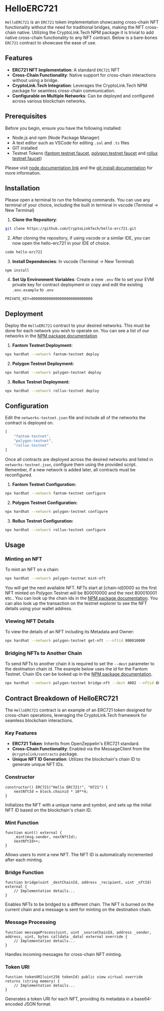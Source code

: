 # HelloERC721

`HelloERC721` is an `ERC721` token implementation showcasing cross-chain NFT functionality without the need for traditional bridges, making the NFT cross-chain native. Utilizing the CryptoLink.Tech NPM package it is trivial to add native cross-chain functionality to any NFT contract. Below is a bare-bones `ERC721` contract to showcase the ease of use. 

## Features

-   **ERC721 NFT Implementation**: A standard `ERC721` NFT
-   **Cross-Chain Functionality**: Native support for cross-chain interactions without using a bridge.
-   **CryptoLink.Tech Integration**: Leverages the CryptoLink.Tech NPM package for seamless cross-chain communication.
-   **Configurable on Multiple Networks**: Can be deployed and configured across various blockchain networks.

## Prerequisites

Before you begin, ensure you have the following installed:

-   Node.js and npm (Node Package Manager)
-   A text editor such as VSCode for editing `.sol` and `.ts` files
-   GIT installed
- Testnet Tokens ([fantom testnet faucet](https://faucet.fantom.network/), [polygon testnet faucet](https://faucet.polygon.technology/) and [rollux testnet faucet](https://rollux.id/faucet?chainId=57000))

Please visit [node documentation link](https://docs.npmjs.com/downloading-and-installing-node-js-and-npm) and the [git install documentation](https://git-scm.com/book/en/v2/Getting-Started-Installing-Git) for more information.

## Installation

Please open a terminal to run the following commands. You can use any terminal of your choice, including the built in terminal in vscode (Terminal -> New Terminal)

1. **Clone the Repository**:

```bash
git clone https://github.com/CryptoLinkTech/hello-erc721.git
```

2. After cloning the repository, if using vscode or a similar IDE, you can now open the hello-erc721 in your IDE of choice.
```bash
code hello-erc721
```

3. **Install Dependencies**:
In vscode (Terminal -> New Terminal)
```
npm install
```

4. **Set Up Environment Variables**:
   Create a new `.env` file to set your EVM private key for contract deployment or copy and edit the existing `.env.example` to `.env`
```
PRIVATE_KEY=0000000000000000000000000000
```

## Deployment

Deploy the `HelloERC721` contract to your desired networks. This must be done for each network you wish to operate on. You can see a list of our networks in the [NPM package documentation](https://github.com/CryptoLinkTech/npm?tab=readme-ov-file#testnets)

1. **Fantom Testnet Deployment:**

```bash
npx hardhat --network fantom-testnet deploy
```

2. **Polygon Testnet Deployment:**

```bash
npx hardhat --network polygon-testnet deploy
```

3. **Rollux Testnet Deployment:**

```bash
npx hardhat --network rollux-testnet deploy
```

## Configuration

Edit the `networks-testnet.json` file and include all of the networks the contract is deployed on.

```javascript
[
    "fantom-testnet",
    "polygon-testnet",
    "rollux-testnet"
]
```

Once all contracts are deployed across the desired networks and listed in `networks-testnet.json`, configure them using the provided script. Remember, if a new network is added later, all contracts must be reconfigured.

1. **Fantom Testnet Configuration:**

```bash
npx hardhat --network fantom-testnet configure
```

2. **Polygon Testnet Configuration:**

```bash
npx hardhat --network polygon-testnet configure
```

3. **Rollux Testnet Configuration:**

```bash
npx hardhat --network rollux-testnet configure
```

## Usage

### Minting an NFT

To mint an NFT on a chain:

```bash
npx hardhat --network polygon-testnet mint-nft
```

You will get the next available NFT. NFTs start at [chain-id]0000 so the first NFT minted on Polygon Testnet will be 800010000 and the next 800010001 etc.. You can look up the chain ids in the [NPM package documentation](https://github.com/CryptoLinkTech/npm?tab=readme-ov-file#testnets). You can also look up the transaction on the testnet explorer to see the NFT details using your wallet address.

### Viewing NFT Details

To view the details of an NFT including its Metadata and Owner:

```bash
npx hardhat --network polygon-testnet get-nft ---nftid 800010000
```

### Bridging NFTs to Another Chain

To send NFTs to another chain it is required to set the `--dest` parameter to the destination chain id. The example below uses the id for the Fantom Testnet. Chain IDs can be looked up in the [NPM package documentation](https://github.com/CryptoLinkTech/npm?tab=readme-ov-file#testnets).

```bash
npx hardhat --network polygon-testnet bridge-nft --dest 4002 --nftid 800010000
```

## Contract Breakdown of HelloERC721

The `HelloERC721` contract is an example of an ERC721 token designed for cross-chain operations, leveraging the CryptoLink.Tech framework for seamless blockchain interactions.

### Key Features

- **ERC721 Token**: Inherits from OpenZeppelin's ERC721 standard.
- **Cross-Chain Functionality**: Enabled via the MessageClient from the `@cryptolink/contracts` package.
- **Unique NFT ID Generation**: Utilizes the blockchain's chain ID to generate unique NFT IDs.

### Constructor
```solidity
constructor() ERC721("Hello ERC721!", "H721") {
    nextNftId = block.chainid * 10**4;
}
```
Initializes the NFT with a unique name and symbol, and sets up the initial NFT ID based on the blockchain's chain ID.

### Mint Function
```solidity
function mint() external {
    _mint(msg.sender, nextNftId);
    nextNftId++;
}
```
Allows users to mint a new NFT. The NFT ID is automatically incremented after each minting.

### Bridge Function
```solidity
function bridge(uint _destChainId, address _recipient, uint _nftId) external {
    // Implementation details...
}
```
Enables NFTs to be bridged to a different chain. The NFT is burned on the current chain and a message is sent for minting on the destination chain.

### Message Processing
```solidity
function messageProcess(uint, uint _sourceChainId, address _sender, address, uint, bytes calldata _data) external override {
    // Implementation details...
}
```
Handles incoming messages for cross-chain NFT minting.

### Token URI
```solidity
function tokenURI(uint256 tokenId) public view virtual override returns (string memory) {
    // Implementation details...
}
```
Generates a token URI for each NFT, providing its metadata in a base64-encoded JSON format.
